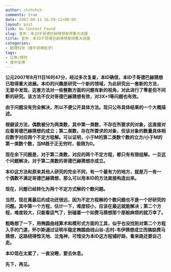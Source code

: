 ```yaml
---
author: chzhshch
comments: true
date: 2007-08-11 16:59:11+00:00
layout: post
link: No Content Found
slug: 宣布：本ID于哥德巴赫猜想取得重大进展
title: 宣布：本ID于哥德巴赫猜想取得重大进展
categories:
- 数理科技（缠中说禅医学）
tags:
- 证券/理财
- 缠中说禅
---
```


			

**公元2007年8月11日16时47分，经过多次复查，本ID确信，本ID于哥德巴赫猜想已取得重大进展。本ID的兴趣是研究一个新的领域，为此研究出一套新的方法，无意中发现，这套方法对一些整数方面的问题有新的视角，对此进行了零星但不间断的研究。该方法不仅对哥德巴赫猜想有效，对3X+1等问题也有效。**

**由于问题没有完全解决，所以不便公开具体方法。现只公布具体结果的一个大概描述。**

**根据该方法，偶数被分为两类数，其中第一类数，不存在所要求的对象，这直接对应着哥德巴赫猜想的成立；第二类数，存在所要求的对象，但该对象的数量具体相应数字对应两个不定方程解。可以证明，小于M的第二类数个数的立方/小于M的第一类数个数，当M趋于正无穷时，极限为0。**

**现在余下问题是，对于第二类数，对应的两个不定方程，都只有有限组解。一旦这个问题解决，对于第二类数的哥德巴赫猜想亦成立。**

**本ID这方法和原来其他人研究的完全不同，有一个最有力的地方，就是万一有一个偶数不满足哥德巴赫猜想，那么可以用本ID的方法直接构造出来。**

**现在，问题已经转化为两个不定方式解的个数问题。**

**当然，现在离最后的成功还很远，因为不定方程解的个数问题也不是一个好研究的问题。其中第一个方程，估计一下，难度较小，应该在最近就能解决；第二个方程，难度较大，只能看运气了，别碰着一个如费马猜想那个那般麻烦的就万幸了。**

**粗略想了一下，用椭圆曲线算术和模形式方面的工具，似乎也没找到对第二个方程入手的门道，怀尔斯通过证明半稳定椭圆曲线山谷-志村-韦伊猜想成立而搞掂费马猜想，这路绕得惊天地、泣鬼神，可惜没为本ID这方程铺好路，看来路还要自己走。**

**本ID现在太累了，一直没睡，要去休息。**

**先下，再见。**
